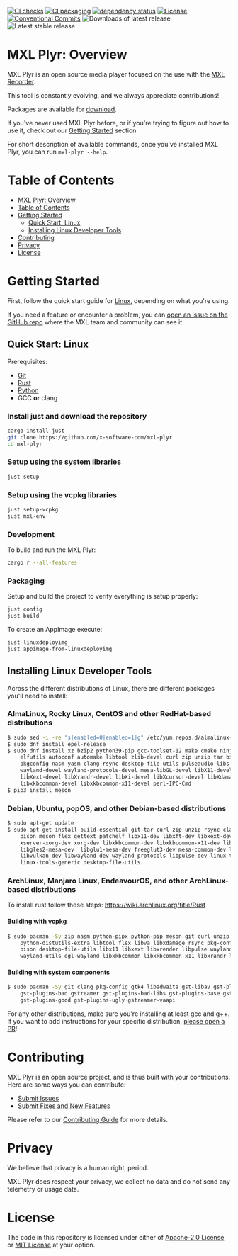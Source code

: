 [![CI checks](https://github.com/x-software-com/mxl-plyr/actions/workflows/check.yml/badge.svg)](https://github.com/x-software-com/mxl-plyr/actions/workflows/check.yml)
[![CI packaging](https://github.com/x-software-com/mxl-plyr/actions/workflows/package.yml/badge.svg)](https://github.com/x-software-com/mxl-plyr/actions/workflows/package.yml)
[![dependency status](https://deps.rs/repo/github/x-software-com/mxl-plyr/status.svg)](https://deps.rs/repo/github/x-software-com/mxl-plyr)
[![License](https://img.shields.io/github/license/x-software-com/mxl-plyr)](https://github.com/x-software-com/mxl-plyr/blob/main/LICENSE)
[![Conventional Commits](https://img.shields.io/badge/Conventional%20Commits-1.0.0-yellow.svg)](https://conventionalcommits.org)
![Downloads of latest release](https://badgen.net/github/assets-dl/x-software-com/mxl-plyr)
![Latest stable release](https://badgen.net/github/release/x-software-com/mxl-plyr/stable)

# MXL Plyr: Overview

MXL Plyr is an open source media player focused on the use with the [MXL Recorder](https://www.x-software.com/download/).

This tool is constantly evolving, and we always appreciate contributions!

Packages are available for [download](overview:releases).

If you've never used MXL Plyr before, or if you're trying to figure out how to use it, check out our [Getting Started](#getting-started) section.

For short description of available commands, once you've installed MXL Plyr, you can run `mxl-plyr --help`.

# Table of Contents

- [MXL Plyr: Overview](#mxl-plyr-overview)
- [Table of Contents](#table-of-contents)
- [Getting Started](#getting-started)
  - [Quick Start: Linux](#quick-start-linux)
  - [Installing Linux Developer Tools](#installing-linux-developer-tools)
- [Contributing](#contributing)
- [Privacy](#privacy)
- [License](#license)

# Getting Started

First, follow the quick start guide for [Linux](#quick-start-unix), depending on what you're using.

If you need a feature or encounter a problem, you can [open an issue on the GitHub repo][contributing:submit-issue] where the MXL team and community can see it.

## Quick Start: Linux

Prerequisites:

- [Git][getting-started:git]
- [Rust][getting-started:rust]
- [Python][getting-started:python]
- GCC **or** clang

### Install just and download the repository

```sh
cargo install just
git clone https://github.com/x-software-com/mxl-plyr
cd mxl-plyr
```

### Setup using the system libraries

```sh
just setup
```

### Setup using the vcpkg libraries

```sh
just setup-vcpkg
just mxl-env
```

### Development

To build and run the MXL Plyr:

```sh
cargo r --all-features
```

### Packaging

Setup and build the project to verify everything is setup properly:

```sh
just config
just build
```

To create an AppImage execute:

```sh
just linuxdeployimg
just appimage-from-linuxdeployimg
```

## Installing Linux Developer Tools

Across the different distributions of Linux, there are different packages you'll need to install:

### AlmaLinux, Rocky Linux, CentOS and other RedHat-based distributions

```sh
$ sudo sed -i -re "s|enabled=0|enabled=1|g" /etc/yum.repos.d/almalinux-powertools.repo
$ sudo dnf install epel-release
$ sudo dnf install xz bzip2 python39-pip gcc-toolset-12 make cmake ninja-build git \
    elfutils autoconf automake libtool zlib-devel curl zip unzip tar bison flex \
    pkgconfig nasm yasm clang rsync desktop-file-utils pulseaudio-libs-devel vulkan-loader-devel \
    wayland-devel wayland-protocols-devel mesa-libGL-devel libX11-devel libXft-devel \
    libXext-devel libXrandr-devel libXi-devel libXcursor-devel libXdamage-devel libXinerama-devel \
    libxkbcommon-devel libxkbcommon-x11-devel perl-IPC-Cmd
$ pip3 install meson
```

### Debian, Ubuntu, popOS, and other Debian-based distributions

```sh
$ sudo apt-get update
$ sudo apt-get install build-essential git tar curl zip unzip rsync clang nasm autoconf libtool \
    bison meson flex gettext patchelf libx11-dev libxft-dev libxext-dev  libx11-dev \
    xserver-xorg-dev xorg-dev libxkbcommon-dev libxkbcommon-x11-dev libx11-xcb-dev libva-dev \
    libgles2-mesa-dev  libglu1-mesa-dev freeglut3-dev mesa-common-dev libegl1-mesa-dev \
    libvulkan-dev libwayland-dev wayland-protocols libpulse-dev linux-tools-common \
    linux-tools-generic desktop-file-utils
```

### ArchLinux, Manjaro Linux, EndeavourOS, and other ArchLinux-based distributions

To install rust follow these steps: <https://wiki.archlinux.org/title/Rust>

#### Building with vcpkg

```sh
$ sudo pacman -Sy zip nasm python-pipx python-pip meson git curl unzip tar cmake ninja clang \
    python-distutils-extra libtool flex libva libxdamage rsync pkg-config autoconf automake make \
    bison desktop-file-utils libx11 libxext libxrender libpulse wayland wayland-protocols \
    wayland-utils egl-wayland libxkbcommon libxkbcommon-x11 libxrandr libxi libxcursor libxinerama
```

#### Building with system components

```sh
$ sudo pacman -Sy git clang pkg-config gtk4 libadwaita gst-libav gst-plugin-pipewire gst-plugin-va \
    gst-plugins-bad gstreamer gst-plugins-bad-libs gst-plugins-base gst-plugins-base-libs \
    gst-plugins-good gst-plugins-ugly gstreamer-vaapi
```

For any other distributions, make sure you're installing at least gcc and g++. If you want to add instructions for your specific distribution, [please open a PR][contributing:submit-pr]!

[getting-started:git]: https://git-scm.com/downloads
[getting-started:rust]: https://rustup.rs/
[getting-started:python]: https://www.python.org/downloads/

# Contributing

MXL Plyr is an open source project, and is thus built with your contributions. Here are some ways you can contribute:

- [Submit Issues][contributing:submit-issue]
- [Submit Fixes and New Features][contributing:submit-pr]

Please refer to our [Contributing Guide](CONTRIBUTING.md) for more details.

[contributing:submit-issue]: https://github.com/x-software-com/mxl-plyr/issues/new/choose
[contributing:submit-pr]: https://github.com/x-software-com/mxl-plyr/pulls

# Privacy

We believe that privacy is a human right, period.

MXL Plyr does respect your privacy, we collect no data and do not send any telemetry or usage data.

# License

The code in this repository is licensed under either of [Apache-2.0 License](LICENSE-APACHE) or [MIT License](LICENSE-MIT) at your option.
